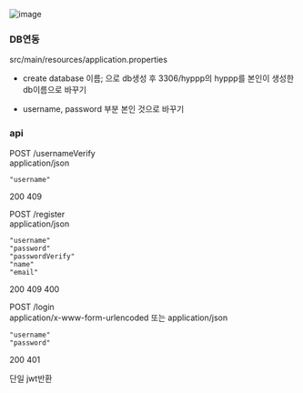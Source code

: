 ![image](https://github.com/user-attachments/assets/bdcf3de8-64a0-482b-a433-8df4291069df)
### DB연동
src/main/resources/application.properties  
- create database 이름; 으로 db생성 후 3306/hyppp의 hyppp를 본인이 생성한 db이름으로 바꾸기  

- username, password 부분 본인 것으로 바꾸기

  
### api
POST /usernameVerify  
application/json

    "username"
200
409

POST /register  
application/json

    "username"
    "password"
    "passwordVerify"
    "name"
    "email"

200
409
400

POST /login  
application/x-www-form-urlencoded
또는
application/json

    "username"
    "password"

200
401

단일 jwt반환



